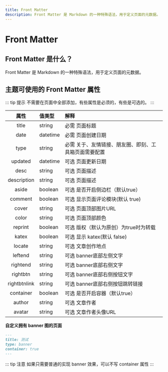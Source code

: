 ```yaml
---
title: Front Matter
description: Front Matter 是 Markdown 的一种特殊语法，用于定义页面的元数据。
---
```


# Front Matter

## Front Matter 是什么？

Front Matter 是 Markdown 的一种特殊语法，用于定义页面的元数据。

## 主题可使用的 Front Matter 属性

::: tip 提示
不需要在页面中全部添加，有些属性是必须的，有些是可选的。
:::

|     属性     | 值类型   | 解释                                                                 |
| :----------: | :------- | :------------------------------------------------------------------- |
|    title     | string   | <Badge>必需</Badge> 页面标题                                         |
|     date     | datetime | <Badge>必需</Badge> 页面创建日期                                     |
|     type     | string   | <Badge>必需</Badge> 关于、友情链接、朋友圈、即刻、工具箱页面需要配置 |
|   updated    | datetime | <Badge>可选</Badge> 页面更新日期                                     |
|     desc     | string   | <Badge>可选</Badge> 页面描述                                         |
|   description| string   | <Badge>可选</Badge> 页面描述                                         |
|    aside     | boolean  | <Badge>可选</Badge> 是否开启侧边栏（默认true）                       |
|   comment    | boolean  | <Badge>可选</Badge> 显示页面评论模块(默认 true)                      |
|    cover     | string   | <Badge>可选</Badge> 页面顶部图片URL                                  |
|    color     | string   | <Badge>可选</Badge> 页面顶部颜色                                  |
|   reprint    | boolean  | <Badge>可选</Badge> 版权（默认为原创）为true时为转载                 |
|    katex     | boolean  | <Badge>可选</Badge> 显示 katex(默认 false)                           |
|    locate    | string   | <Badge>可选</Badge> 文章创作地点                                     |
|   leftend    | string   | <Badge>可选</Badge> banner底部左侧文字                               |
|   rightend   | string   | <Badge>可选</Badge> banner底部右侧文字                               |
|   rightbtn   | string   | <Badge>可选</Badge> banner底部右侧按钮文字                           |
| rightbtnlink | string   | <Badge>可选</Badge> banner底部右侧按钮跳转链接                       |
|  container   | boolean  | <Badge>可选</Badge> 是否开启容器（默认true）                         |
|  author      | string   | <Badge>可选</Badge> 文章作者                                         |
|  avatar      | string   | <Badge>可选</Badge> 文章作者头像URL                                  |

**自定义拥有 banner 图的页面**

```markdown
---
title: 测试
type: banner
container: true
---
```

::: tip 注意
如果只需要普通的实现 banner 效果，可以不写 container 属性
:::

